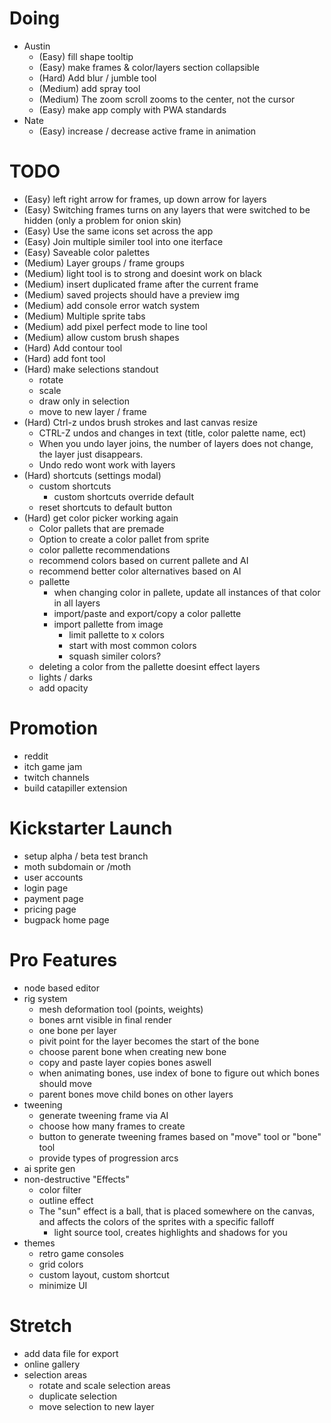 # Doing
- Austin
    - (Easy) fill shape tooltip
    - (Easy) make frames & color/layers section collapsible
    - (Hard) Add blur / jumble tool
    - (Medium) add spray tool
    - (Medium) The zoom scroll zooms to the center, not the cursor
    - (Easy) make app comply with PWA standards
- Nate
    - (Easy) increase / decrease active frame in animation

# TODO
- (Easy) left right arrow for frames, up down arrow for layers
- (Easy) Switching frames turns on any layers that were switched to be hidden (only a problem for onion skin)
- (Easy) Use the same icons set across the app
- (Easy) Join multiple similer tool into one iterface
- (Easy) Saveable color palettes 
- (Medium) Layer groups / frame groups
- (Medium) light tool is to strong and doesint work on black
- (Medium) insert duplicated frame after the current frame
- (Medium) saved projects should have a preview img
- (Medium) add console error watch system
- (Medium) Multiple sprite tabs
- (Medium) add pixel perfect mode to line tool
- (Medium) allow custom brush shapes 
- (Hard) Add contour tool 
- (Hard) add font tool
- (Hard) make selections standout
    - rotate
    - scale
    - draw only in selection
    - move to new layer / frame
- (Hard) Ctrl-z undos brush strokes and last canvas resize
    - CTRL-Z undos and changes in text (title, color palette name, ect)
    - When you undo layer joins, the number of layers does not change, the layer just disappears.
    - Undo redo wont work with layers
- (Hard) shortcuts (settings modal)
    - custom shortcuts 
        - custom shortcuts override default
    - reset shortcuts to default button 
- (Hard) get color picker working again
    - Color pallets that are premade
    - Option to create a color pallet from sprite
    - color pallette recommendations 
    - recommend colors based on current pallete and AI 
    - recommend better color alternatives based on AI 
    - pallette 
        - when changing color in pallete, update all instances of that color in all layers 
        - import/paste and export/copy a color pallette 
        - import pallette from image 
            - limit pallette to x colors
            - start with most common colors
            - squash similer colors?
    - deleting a color from the pallette doesint effect layers
    - lights / darks 
    - add opacity 

# Promotion
- reddit
- itch game jam
- twitch channels
- build catapiller extension

# Kickstarter Launch
- setup alpha / beta test branch
- moth subdomain or /moth
- user accounts
- login page
- payment page
- pricing page
- bugpack home page

# Pro Features
- node based editor
- rig system 
    - mesh deformation tool (points, weights)
    - bones arnt visible in final render 
    - one bone per layer 
    - pivit point for the layer becomes the start of the bone 
    - choose parent bone when creating new bone 
    - copy and paste layer copies bones aswell 
    - when animating bones, use index of bone to figure out which bones should move
    - parent bones move child bones on other layers 
- tweening 
    - generate tweening frame via AI  
    - choose how many frames to create 
    - button to generate tweening frames based on "move" tool or "bone" tool 
    - provide types of progression arcs 
- ai sprite gen
- non-destructive "Effects"    
    - color filter
    - outline effect        
    - The "sun" effect is a ball, that is placed somewhere on the canvas, and affects the colors of the sprites with a specific falloff
        - light source tool, creates highlights and shadows for you 
- themes
    - retro game consoles
    - grid colors
    - custom layout, custom shortcut
    - minimize UI

# Stretch 
- add data file for export
- online gallery 
- selection areas
    - rotate and scale selection areas
    - duplicate selection 
    - move selection to new layer